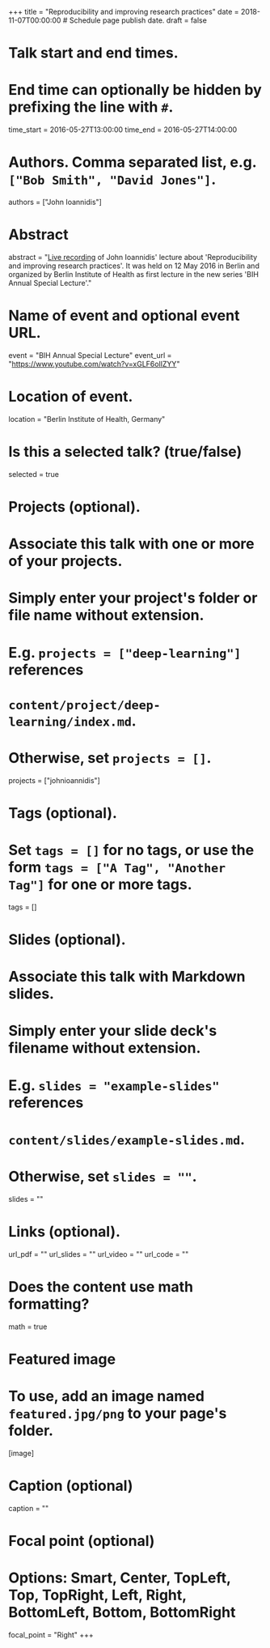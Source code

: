 +++
title = "Reproducibility and improving research practices"
date = 2018-11-07T00:00:00  # Schedule page publish date.
draft = false

# Talk start and end times.
#   End time can optionally be hidden by prefixing the line with `#`.
time_start = 2016-05-27T13:00:00
time_end = 2016-05-27T14:00:00

# Authors. Comma separated list, e.g. `["Bob Smith", "David Jones"]`.
authors = ["John Ioannidis"]

# Abstract
abstract = "[Live recording](https://www.youtube.com/watch?v=xGLF6olIZYY) of John Ioannidis' lecture about 'Reproducibility and improving research practices'. It was held on 12 May 2016 in Berlin and organized by Berlin Institute of Health as first lecture in the new series 'BIH Annual Special Lecture'."

# Name of event and optional event URL.
event = "BIH Annual Special Lecture"
event_url = "https://www.youtube.com/watch?v=xGLF6olIZYY"

# Location of event.
location = "Berlin Institute of Health, Germany"

# Is this a selected talk? (true/false)
selected = true

# Projects (optional).
#   Associate this talk with one or more of your projects.
#   Simply enter your project's folder or file name without extension.
#   E.g. `projects = ["deep-learning"]` references 
#   `content/project/deep-learning/index.md`.
#   Otherwise, set `projects = []`.
projects = ["johnioannidis"]

# Tags (optional).
#   Set `tags = []` for no tags, or use the form `tags = ["A Tag", "Another Tag"]` for one or more tags.
tags = []

# Slides (optional).
#   Associate this talk with Markdown slides.
#   Simply enter your slide deck's filename without extension.
#   E.g. `slides = "example-slides"` references 
#   `content/slides/example-slides.md`.
#   Otherwise, set `slides = ""`.
slides = ""

# Links (optional).
url_pdf = ""
url_slides = ""
url_video = ""
url_code = ""

# Does the content use math formatting?
math = true

# Featured image
# To use, add an image named `featured.jpg/png` to your page's folder. 
[image]
  # Caption (optional)
  caption = ""

  # Focal point (optional)
  # Options: Smart, Center, TopLeft, Top, TopRight, Left, Right, BottomLeft, Bottom, BottomRight
  focal_point = "Right"
+++